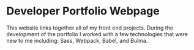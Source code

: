 # Developer Portfolio Webpage

This website links together all of my front end projects. During the development of the portfolio I worked with a few technologies that were new to me including: Sass, Webpack, Babel, and Bulma.
